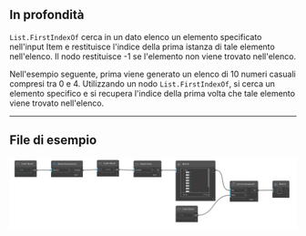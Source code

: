 ## In profondità
`List.FirstIndexOf` cerca in un dato elenco un elemento specificato nell'input Item e restituisce l'indice della prima istanza di tale elemento nell'elenco. Il nodo restituisce -1 se l'elemento non viene trovato nell'elenco.

Nell'esempio seguente, prima viene generato un elenco di 10 numeri casuali compresi tra 0 e 4. Utilizzando un nodo `List.FirstIndexOf`, si cerca un elemento specifico e si recupera l'indice della prima volta che tale elemento viene trovato nell'elenco.
___
## File di esempio

![List.FirstIndexOf](./DSCore.List.FirstIndexOf_img.jpg)

